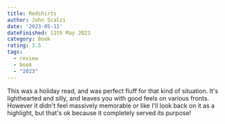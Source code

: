 ```yaml
---
title: Redshirts
author: John Scalzi
date: '2023-05-11'
dateFinished: 11th May 2023
category: Book
rating: 3.5
tags:
  - review
  - book
  - "2023"
---
```


This was a holiday read, and was perfect fluff for that kind of situation. It's lighthearted and silly, and leaves you with good feels on various fronts. However it didn't feel massively memorable or like I'll look back on it as a highlight, but that's ok because it completely served its purpose!